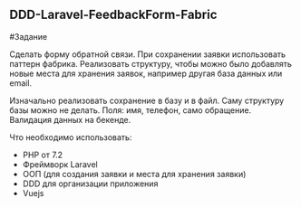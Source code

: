 ## DDD-Laravel-FeedbackForm-Fabric

#Задание

Сделать форму обратной связи. 
При сохранении заявки использовать паттерн фабрика. 
Реализовать структуру, чтобы можно было добавлять новые места для хранения заявок, например другая база данных или email. 

Изначально реализовать сохранение в базу и в файл. 
Саму структуру базы можно не делать. 
Поля: имя, телефон, само обращение. 
Валидация данных на бекенде. 

Что необходимо использовать: 
* PHP от 7.2
* Фреймворк Laravel
* ООП (для создания заявки и места для хранения заявки)
* DDD для организации приложения
* Vuejs